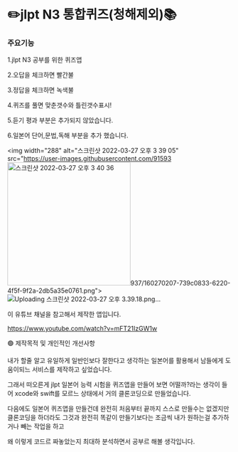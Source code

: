 # ✏️jlpt N3 통합퀴즈(청해제외)📚

### 주요기능
1.jlpt N3 공부를 위한 퀴즈앱

2.오답을 체크하면 빨간불

3.정답을 체크하면 녹색불

4.퀴즈를 풀면 맞춘갯수와 틀린갯수표시!

5.듣기 평과 부분은 추가되지 않았습니다.

6.일본어 단어,문법,독해 부분을 추가 했습니다.


<img width="288" alt="스크린샷 2022-03-27 오후 3 39 05" src="https://user-images.githubusercontent.com/91593<img width="277" alt="스크린샷 2022-03-27 오후 3 40 36" src="https://user-images.githubusercontent.com/91593937/160270224-5df9904c-c81d-44f9-b5a9-036d65d93e57.png">937/160270207-739c0833-6220-4f5f-9f2a-2db5a35e0761.png">![Uploading 스크린샷 2022-03-27 오후 3.39.18.png…]()



이 유튜브 채널을 참고해서 제작한 앱입니다.

https://www.youtube.com/watch?v=mFT21IzGW1w

🟢 제작목적 및 개인적인 개선사항

내가 할줄 알고 유일하게 일반인보다 잘한다고 생각하는 일본어를 활용해서 남들에게 도움이되느 서비스를 제작하고 싶었습니다.

그래서 떠오른게 jlpt 일본어 능력 시험을 퀴즈앱을 만들어 보면 어떨까?라는 생각이 들어 xcode와 swift를 모르느 상태에서 거의 클론코딩으로 만들었습니다.

다음에도 일본어 퀴즈앱을 만들건데 완전히 처음부터 끝까지 스스로 만들수는 없겠지만 클론코딩을 하더라도 그것과 완전히 똑같이 만들기보다는 조금씩 내가 원하는걸 추가하거나 빼는 작업을 하고 

왜 이렇게 코드르 짜놓았는지 최대하 분석하면서 공부르 해볼 생각입니다.


